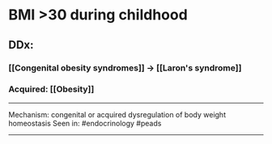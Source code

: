 # BMI >30 during childhood
## DDx:
### [[Congenital obesity syndromes]] -> [[Laron's syndrome]]
### Acquired: [[Obesity]]
---
Mechanism: congenital or acquired dysregulation of body weight homeostasis 
Seen in: #endocrinology #peads 

---